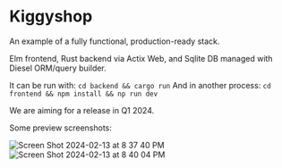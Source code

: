 # Kiggyshop
An example of a fully functional, production-ready stack.

Elm frontend, Rust backend via Actix Web, and Sqlite DB managed with Diesel ORM/query builder.

It can be run with: `cd backend && cargo run` 
And in another process: `cd frontend && npm install && np run dev`

We are aiming for a release in Q1 2024.

Some preview screenshots:

![Screen Shot 2024-02-13 at 8 37 40 PM](https://github.com/FayCarsons/printshop/assets/95594152/3d52bfe5-5c99-46dd-a246-f9a0ce9f9049)
![Screen Shot 2024-02-13 at 8 40 04 PM](https://github.com/FayCarsons/printshop/assets/95594152/19d87644-913f-42d0-af5b-db79ccfd5638)
